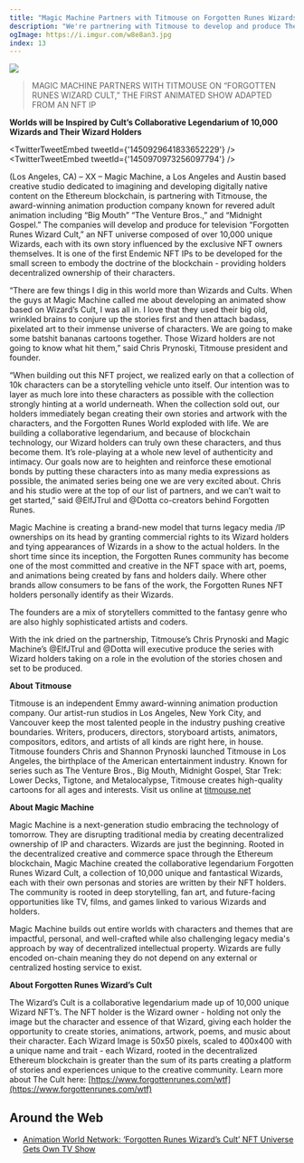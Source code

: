 ```yaml
---
title: "Magic Machine Partners with Titmouse on Forgotten Runes Wizards Cult Animated Show"
description: "We're partnering with Titmouse to develop and produce The Forgotten Runes Wizard Cult show"
ogImage: https://i.imgur.com/w8e8an3.jpg
index: 13
---
```


![](https://i.imgur.com/w8e8an3.jpg)

> MAGIC MACHINE PARTNERS WITH TITMOUSE ON “FORGOTTEN RUNES WIZARD CULT,” THE FIRST ANIMATED SHOW ADAPTED FROM AN NFT IP

**Worlds will be Inspired by Cult’s Collaborative Legendarium of 10,000 Wizards and Their Wizard Holders**

<TwitterTweetEmbed tweetId={'1450929641833652229'} />
<TwitterTweetEmbed tweetId={'1450970973256097794'} />

(Los Angeles, CA) – XX – Magic Machine, a Los Angeles and Austin based creative studio dedicated to imagining and developing digitally native content on the Ethereum blockchain, is partnering with Titmouse, the award-winning animation production company known for revered adult animation including “Big Mouth” “The Venture Bros.,” and “Midnight Gospel.” The companies will develop and produce for television “Forgotten Runes Wizard Cult,” an NFT universe composed of over 10,000 unique Wizards, each with its own story influenced by the exclusive NFT owners themselves. It is one of the first Endemic NFT IPs to be developed for the small screen to embody the doctrine of the blockchain - providing holders decentralized ownership of their characters.

“There are few things I dig in this world more than Wizards and Cults. When the guys at Magic Machine called me about developing an animated show based on Wizard’s Cult, I was all in. I love that they used their big old, wrinkled brains to conjure up the stories first and then attach badass, pixelated art to their immense universe of characters. We are going to make some batshit bananas cartoons together. Those Wizard holders are not going to know what hit them,” said Chris
Prynoski, Titmouse president and founder.

“When building out this NFT project, we realized early on that a collection of 10k characters can be a storytelling vehicle unto itself. Our intention was to layer as much lore into these characters as possible with the collection strongly hinting at a world underneath. When the collection sold out, our holders immediately began creating their own stories and artwork with the characters, and the Forgotten Runes World exploded with life. We are building a collaborative legendarium, and because of blockchain technology, our Wizard holders can truly own these characters, and thus become them. It’s role-playing at a whole new level of authenticity and intimacy. Our goals now are to heighten and reinforce these emotional bonds by putting these characters into as many media expressions as possible, the animated series being one we are very excited about. Chris and his studio were at the top of our list of partners, and we can’t wait to get started,” said @ElfJTrul and @Dotta co-creators behind Forgotten Runes.

Magic Machine is creating a brand-new model that turns legacy media /IP ownerships on its head by granting commercial rights to its Wizard holders and tying appearances of Wizards in a show to the actual holders. In the short time since its inception, the Forgotten Runes community has become one of the most committed and creative in the NFT space with art, poems, and animations being created by fans and holders daily. Where other brands allow consumers to be fans of the work, the Forgotten Runes NFT holders personally identify as their
Wizards.

The founders are a mix of storytellers committed to the fantasy genre who are also highly sophisticated artists and coders.

With the ink dried on the partnership, Titmouse’s Chris Prynoski and Magic Machine’s @ElfJTrul and @Dotta will executive produce the series with Wizard holders taking on a role in the evolution of the stories chosen and set to be produced.

**About Titmouse**

Titmouse is an independent Emmy award-winning animation production company. Our artist-run studios in Los Angeles, New York City, and Vancouver keep the most talented people in the industry pushing creative boundaries. Writers, producers, directors, storyboard artists, animators, compositors, editors, and artists of all kinds are right here, in house. Titmouse founders Chris and Shannon Prynoski launched Titmouse in Los Angeles, the birthplace of the American entertainment industry. Known for series such as The Venture Bros., Big Mouth, Midnight Gospel, Star Trek: Lower Decks, Tigtone, and Metalocalypse, Titmouse creates high-quality cartoons for all ages and interests. Visit us online at [titmouse.net](titmouse.net)

**About Magic Machine**

Magic Machine is a next-generation studio embracing the technology of tomorrow. They are disrupting traditional media by creating decentralized ownership of IP and characters. Wizards are just the beginning. Rooted in the decentralized creative and commerce space through the Ethereum blockchain, Magic Machine created the collaborative legendarium Forgotten Runes Wizard Cult, a collection of 10,000 unique and fantastical Wizards, each with their own personas and stories are written by their NFT holders. The community is rooted in deep storytelling, fan art, and future-facing opportunities like TV, films, and games linked to various Wizards and holders.

Magic Machine builds out entire worlds with characters and themes that are impactful, personal, and well-crafted while also challenging legacy media's approach by way of decentralized intellectual property. Wizards are fully encoded on-chain meaning they do not depend on any external or centralized hosting service to exist.

**About Forgotten Runes Wizard’s Cult**

The Wizard’s Cult is a collaborative legendarium made up of 10,000 unique Wizard NFT’s. The NFT holder is the Wizard owner - holding not only the image but the character and essence of that Wizard, giving each holder the opportunity to create stories, animations, artwork, poems, and music about their character. Each Wizard Image is 50x50 pixels, scaled to 400x400 with a unique name and trait - each Wizard, rooted in the decentralized Ethereum blockchain is greater than the sum of its parts creating a platform of stories and experiences unique to the creative community. Learn more about The Cult here: [https://www.forgottenrunes.com/wtf](https://www.forgottenrunes.com/wtf)

## Around the Web

- [Animation World Network: ‘Forgotten Runes Wizard’s Cult’ NFT Universe Gets Own TV Show](https://www.awn.com/news/forgotten-runes-wizards-cult-nft-universe-gets-own-tv-show)
